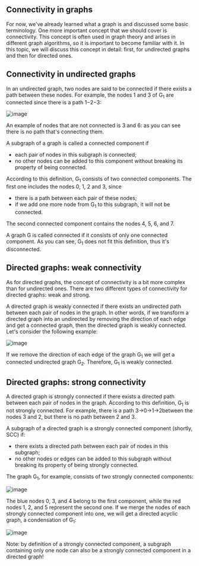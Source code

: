 ## Connectivity in graphs 
For now, we've already learned what a graph is and discussed some basic terminology. One more important concept that we should cover is connectivity. This concept is often used in graph theory and arises in different graph algorithms, so it is important to become familiar with it. In this topic, we will discuss this concept in detail: first, for undirected graphs and then for directed ones.

## Connectivity in undirected graphs

In an undirected graph, two nodes are said to be connected if there exists a path between these nodes. For example, the nodes 1 and 3 of G<sub>1</sub> are connected since there is a path 1−2−3:

![image](https://user-images.githubusercontent.com/92832451/188389571-a36002cf-a5cd-4431-bc03-db9a19193775.png)

An example of nodes that are not connected is 3 and 6: as you can see there is no path that's connecting them.

A subgraph of a graph is called a connected component if
- each pair of nodes in this subgraph is connected;
- no other nodes can be added to this component without breaking its property of being connected.

According to this definition, G<sub>1</sub> consists of two connected components. The first one includes the nodes 0, 1, 2 and 3, since
- there is a path between each pair of these nodes;
- if we add one more node from G<sub>1</sub> to this subgraph, it will not be connected.

The second connected component contains the nodes 4, 5, 6, and 7.

A graph G is called connected if it consists of only one connected component. As you can see, G<sub>1</sub> does not fit this definition, thus it's disconnected.

## Directed graphs: weak connectivity

As for directed graphs, the concept of connectivity is a bit more complex than for undirected ones. There are two different types of connectivity for directed graphs: weak and strong.

A directed graph is weakly connected if there exists an undirected path between each pair of nodes in the graph. In other words, if we transform a directed graph into an undirected by removing the direction of each edge and get a connected graph, then the directed graph is weakly connected. Let's consider the following example:

![image](https://user-images.githubusercontent.com/92832451/188390738-175b6f86-2657-4953-8e78-ece0dec59744.png)

If we remove the direction of each edge of the graph G<sub>1</sub> we will get a connected undirected graph G<sub>2</sub>. Therefore, G<sub>1</sub> is weakly connected.

## Directed graphs: strong connectivity

A directed graph is strongly connected if there exists a directed path between each pair of nodes in the graph. According to this definition, G<sub>1</sub> is not strongly connected. For example, there is a path 3→0→1→2between the nodes 3 and 2, but there is no path between 2 and 3.

A subgraph of a directed graph is a strongly connected component (shortly, SCC) if:
- there exists a directed path between each pair of nodes in this subgraph;
- no other nodes or edges can be added to this subgraph without breaking its property of being strongly connected.

The graph G<sub>1</sub>, for example, consists of two strongly connected components:

![image](https://user-images.githubusercontent.com/92832451/188391128-e46f810d-6334-4a87-8568-a1235519a1d4.png)

The blue nodes 0, 3, and 4 belong to the first component, while the red nodes 1, 2, and 5 represent the second one. If we merge the nodes of each strongly connected component into one, we will get a directed acyclic graph, a condensation of G<sub>1</sub>:


![image](https://user-images.githubusercontent.com/92832451/188391299-500a76f4-e463-45e7-855c-94c259c51715.png)


Note: by definition of a strongly connected component, a subgraph containing only one node can also be a strongly connected component in a directed graph!
